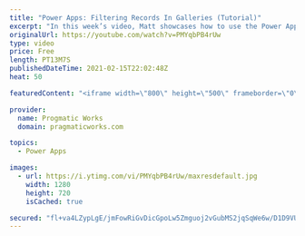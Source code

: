 ```yaml
---
title: "Power Apps: Filtering Records In Galleries (Tutorial)"
excerpt: "In this week’s video, Matt showcases how to use the Power Apps Filter command on a gallery of records to hardcode what records your end-user is allowed to see.   Matt then showcases how you can insert a drop-down box that gives your end-user the flexibility to filter the records they are viewing. There"
originalUrl: https://youtube.com/watch?v=PMYqbPB4rUw
type: video
price: Free
length: PT13M7S
publishedDateTime: 2021-02-15T22:02:48Z
heat: 50

featuredContent: "<iframe width=\"800\" height=\"500\" frameborder=\"0\" src=\"https://www.youtube.com/embed/PMYqbPB4rUw\" allow=\"accelerometer; autoplay; encrypted-media; gyroscope; picture-in-picture\" allowfullscreen></iframe>"

provider:
  name: Progmatic Works
  domain: pragmaticworks.com

topics:
  - Power Apps

images:
  - url: https://i.ytimg.com/vi/PMYqbPB4rUw/maxresdefault.jpg
    width: 1280
    height: 720
    isCached: true

secured: "fl+va4LZypLgE/jmFowRiGvDicGpoLw5Zmguoj2vGubMS2jqSqWe6w/D1D9VUgEovHUOdyc4wvivbDF8mqk+oGrOzRNKNa3TUcYI/iYMWtGjUDK0CvsPOMJuLs7U2c+56/SwOBddoWqT5ZA0Ov8i0rSt0UojEX85UJtmaVdauMwoIAQBGvtYOiYUg2OrhpSQ01jsjPVyaarD/ph/RxtfMnQD+82K10Pir+jRD8AyJW50VCvZB6MUW0uDU3gmD72j3eXrNwlwLzPtMU9HMEsEcGPN63lQZE41+zmxBJFXGmS4kid/AV31DH7iAt2hcmsLNopW2U9TN2yJs3Por5Er84Z5yDgSBNp+fMQ6Gk16W3aEh3KBJs0sKFh7Pv4Byein4aU83I9e8i7sqzeJZBF6eQ==;8719QKbFw4Qbi0pC3Zaysw=="
---
```


